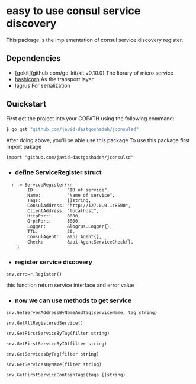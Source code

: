 # easy to use consul service discovery
This package is the implementation of consul service discovery register, 

## Dependencies

- [gokit](github.com/go-kit/kit v0.10.0) The library of micro service
- [hashicorp](github.com/hashicorp/consul/api) As the transport layer
- [lagrus](github.com/sirupsen/logrus) For serialization


## Quickstart
First get the project into your GOPATH using the following command:
```bash
$ go get "github.com/javid-dastgoshadeh/jconsulsd"
```

After doing above, you'll be able use this package
To use this package first import pakage

`import "github.com/javid-dastgoshadeh/jconsulsd"`

- ### define ServiceRegister struct

```
  r := ServiceRegister{\n
		ID:            "ID of service",
		Name:          "Name of service",
		Tags:          []string,
		ConsulAddress: "http://127.0.0.1:8500",
		ClientAddress: "localhost",
		HttpPort:      8080,
		GrpcPort:      8000,
		Logger:        &logrus.Logger{},
		TTL:           30,
		ConsulAgent:   &api.Agent{},
		Check:         &api.AgentServiceCheck{},	
	}
```

- ### register service discovery
```srv,err:=r.Register()```

this function return service interface and error value 

- ### now we can use methods to get service

 ```
 srv.GetServerAddressByNameAndTag(serviceName, tag string)

 srv.GetAllRegisteredService()

 srv.GetFirstServiceByTag(filter string)

 srv.GetFirstServiceByID(filter string)

 srv.GetServicesByTag(filter string)

 srv.GetServicesByName(filter string)

 srv.GetFirstServiceContainTags(tags []string)

 ```
 